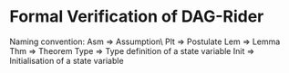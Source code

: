 # Formal Verification of DAG-Rider

Naming convention:
<Name>Asm => Assumption\\
<Name>Plt => Postulate
<Name>Lem => Lemma
<Name>Thm => Theorem
<Name>Type => Type definition of a state variable
Init<Name> => Initialisation of a state variable
